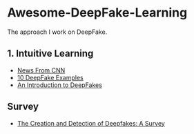 # Awesome-DeepFake-Learning
The approach I work on DeepFake.

## 1. Intuitive Learning
- [News From CNN](https://edition.cnn.com/interactive/2019/01/business/pentagons-race-against-deepfakes/)
- [10 DeepFake Examples](https://www.creativebloq.com/features/deepfake-examples)
- [An Introduction to DeepFakes](https://www.alanzucconi.com/2018/03/14/introduction-to-deepfakes/)

## Survey
- [The Creation and Detection of Deepfakes: A Survey](https://arxiv.org/abs/2004.11138)
